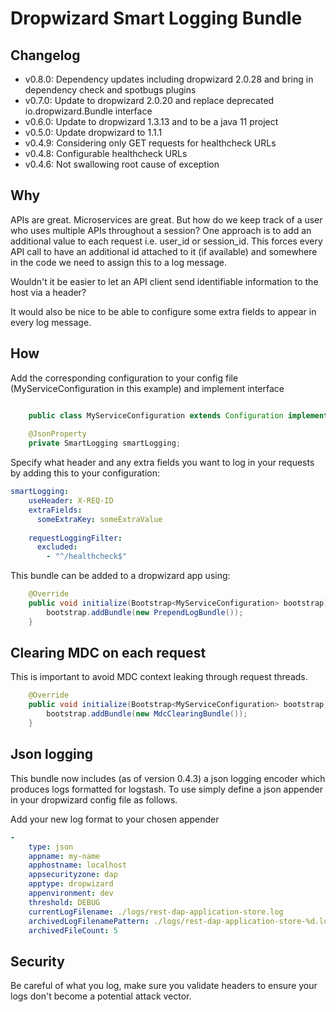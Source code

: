 # Dropwizard Smart Logging Bundle

## Changelog

* v0.8.0: Dependency updates including dropwizard 2.0.28 and bring in dependency check and spotbugs plugins
* v0.7.0: Update to dropwizard 2.0.20 and replace deprecated io.dropwizard.Bundle interface
* v0.6.0: Update to dropwizard 1.3.13 and to be a java 11 project
* v0.5.0: Update dropwizard to 1.1.1
* v0.4.9: Considering only GET requests for healthcheck URLs
* v0.4.8: Configurable healthcheck URLs
* v0.4.6: Not swallowing root cause of exception

## Why

APIs are great. Microservices are great. But how do we keep track of a user who uses multiple APIs throughout a session? 
One approach is to add an additional value to each request i.e. user_id or session_id. This forces every API call to have 
an additional id attached to it (if available) and somewhere in the code we need to assign this to a log message.

Wouldn't it be easier to let an API client send identifiable information to the host via a header?

It would also be nice to be able to configure some extra fields to appear in every log message.

## How

Add the corresponding configuration to your config file (MyServiceConfiguration in this example) and implement interface

```java

    public class MyServiceConfiguration extends Configuration implements PrependLogConfiguration
    
    @JsonProperty
    private SmartLogging smartLogging;
```

Specify what header and any extra fields you want to log in your requests by adding this to your configuration:

```YAML
smartLogging:
    useHeader: X-REQ-ID
    extraFields:
      someExtraKey: someExtraValue
    
    requestLoggingFilter:
      excluded: 
        - "^/healthcheck$"

```

This bundle can be added to a dropwizard app using:

```Java
    @Override
    public void initialize(Bootstrap<MyServiceConfiguration> bootstrap) {
        bootstrap.addBundle(new PrependLogBundle());
    }
```

## Clearing MDC on each request

This is important to avoid MDC context leaking through request threads.

```Java
    @Override
    public void initialize(Bootstrap<MyServiceConfiguration> bootstrap) {
        bootstrap.addBundle(new MdcClearingBundle());
    }
```

## Json logging
This bundle now includes (as of version 0.4.3) a json logging encoder which produces logs formatted for logstash. To use simply define a json appender in your dropwizard config file as follows.

Add your new log format to your chosen appender

```YAML
- 
    type: json
    appname: my-name
    apphostname: localhost
    appsecurityzone: dap
    apptype: dropwizard
    appenvironment: dev
    threshold: DEBUG
    currentLogFilename: ./logs/rest-dap-application-store.log
    archivedLogFilenamePattern: ./logs/rest-dap-application-store-%d.log.gz
    archivedFileCount: 5
```

## Security

Be careful of what you log, make sure you validate headers to ensure your logs don't become a potential attack
vector.
